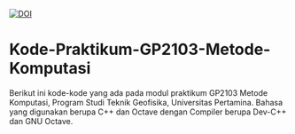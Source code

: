 <a href="https://zenodo.org/badge/latestdoi/107483319"><img src="https://zenodo.org/badge/107483319.svg" alt="DOI"></a>

# Kode-Praktikum-GP2103-Metode-Komputasi
Berikut ini kode-kode yang ada pada modul praktikum GP2103 Metode Komputasi, Program Studi Teknik Geofisika, Universitas Pertamina.
Bahasa yang digunakan berupa C++ dan Octave dengan Compiler berupa Dev-C++ dan GNU Octave.
